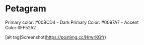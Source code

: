 # Petagram

Primary color: #00BCD4 -
Dark Primary Color: #0097A7 -
Accent Color:#FF5252

[alt tag]Screenshot(https://postimg.cc/HrwrKGfr)
